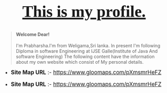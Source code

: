 <h1 style="text-align: center; font-family: 'Baskerville Old Face';font-size: 50px"><u>This is my profile.</u></h1>

> #### Welcome Dear!
> I'm Prabharsha.I'm from Weligama,Sri lanka.
> In present I'm following Diploma in software Engineering at IJSE Galle(Institute of Java And software Engineering)
> The following content have the information about my own website which consist of My personal details.

<ul>
<li style="font-size: 17px"><b>Site Map URL</b> :- <a href="https://www.gloomaps.com/2wkwMRfNF7" target="_blank">https://www.gloomaps.com/pXmsmrHeFZ</a></li>
<br>
<li style="font-size: 17px"><b>Site Map URL</b> :- <a href="https://www.gloomaps.com/2wkwMRfNF7" target="_blank">https://www.gloomaps.com/pXmsmrHeFZ</a></li>

</ul>


